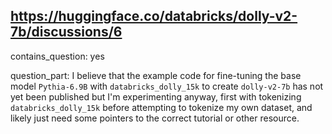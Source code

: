 ## https://huggingface.co/databricks/dolly-v2-7b/discussions/6

contains_question: yes

question_part: I believe that the example code for fine-tuning the base model `Pythia-6.9B` with `databricks_dolly_15k` to create `dolly-v2-7b` has not yet been published but I'm experimenting anyway, first with tokenizing `databricks_dolly_15k` before attempting to tokenize my own dataset, and likely just need some pointers to the correct tutorial or other resource.